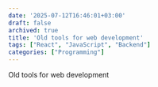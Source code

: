 ```yaml
---
date: '2025-07-12T16:46:01+03:00'
draft: false
archived: true
title: 'Old tools for web development'
tags: ["React", "JavaScript", "Backend"]
categories: ["Programming"]
---
```


Old tools for web development